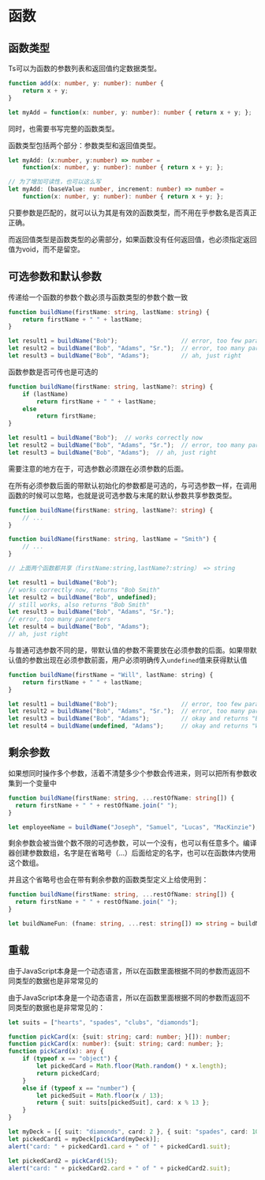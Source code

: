 # 函数
## 函数类型
Ts可以为函数的参数列表和返回值约定数据类型。
```typescript
function add(x: number, y: number): number {
    return x + y;
}

let myAdd = function(x: number, y: number): number { return x + y; };
```
同时，也需要书写完整的函数类型。

函数类型包括两个部分：参数类型和返回值类型。
```ts
let myAdd: (x:number, y:number) => number =
    function(x: number, y: number): number { return x + y; };

// 为了增加可读性，也可以这么写
let myAdd: (baseValue: number, increment: number) => number =
    function(x: number, y: number): number { return x + y; };
```
只要参数是匹配的，就可以认为其是有效的函数类型，而不用在乎参数名是否真正正确。

而返回值类型是函数类型的必需部分，如果函数没有任何返回值，也必须指定返回值为void，而不是留空。

## 可选参数和默认参数
传递给一个函数的参数个数必须与函数类型的参数个数一致
```ts
function buildName(firstName: string, lastName: string) {
    return firstName + " " + lastName;
}

let result1 = buildName("Bob");                  // error, too few parameters
let result2 = buildName("Bob", "Adams", "Sr.");  // error, too many parameters
let result3 = buildName("Bob", "Adams");         // ah, just right
```
函数参数是否可传也是可选的
```ts
function buildName(firstName: string, lastName?: string) {
    if (lastName)
        return firstName + " " + lastName;
    else
        return firstName;
}

let result1 = buildName("Bob");  // works correctly now
let result2 = buildName("Bob", "Adams", "Sr.");  // error, too many parameters
let result3 = buildName("Bob", "Adams");  // ah, just right

```
需要注意的地方在于，可选参数必须跟在必须参数的后面。

在所有必须参数后面的带默认初始化的参数都是可选的，与可选参数一样，在调用函数的时候可以忽略，也就是说可选参数与末尾的默认参数共享参数类型。
```typescript
function buildName(firstName: string, lastName?: string) {
    // ...
}

function buildName(firstName: string, lastName = "Smith") {
    // ...
}

// 上面两个函数都共享（firstName:string,lastName?:string） => string

let result1 = buildName("Bob");                  
// works correctly now, returns "Bob Smith"
let result2 = buildName("Bob", undefined);       
// still works, also returns "Bob Smith"
let result3 = buildName("Bob", "Adams", "Sr.");  
// error, too many parameters
let result4 = buildName("Bob", "Adams");         
// ah, just right
```
与普通可选参数不同的是，带默认值的参数不需要放在必须参数的后面。如果带默认值的参数出现在必须参数前面，用户必须明确传入`undefined`值来获得默认值

```js
function buildName(firstName = "Will", lastName: string) {
    return firstName + " " + lastName;
}

let result1 = buildName("Bob");                  // error, too few parameters
let result2 = buildName("Bob", "Adams", "Sr.");  // error, too many parameters
let result3 = buildName("Bob", "Adams");         // okay and returns "Bob Adams"
let result4 = buildName(undefined, "Adams");     // okay and returns "Will Adams"
```

## 剩余参数
如果想同时操作多个参数，活着不清楚多少个参数会传进来，则可以把所有参数收集到一个变量中
```typescript
function buildName(firstName: string, ...restOfName: string[]) {
  return firstName + " " + restOfName.join(" ");
}

let employeeName = buildName("Joseph", "Samuel", "Lucas", "MacKinzie");
```
剩余参数会被当做个数不限的可选参数，可以一个没有，也可以有任意多个。编译器创建参数数组，名字是在省略号（...）后面给定的名字，也可以在函数体内使用这个数组。

并且这个省略号也会在带有剩余参数的函数类型定义上给使用到：
```typescript
function buildName(firstName: string, ...restOfName: string[]) {
  return firstName + " " + restOfName.join(" ");
}

let buildNameFun: (fname: string, ...rest: string[]) => string = buildName;

```
## 重载
由于JavaScript本身是一个动态语言，所以在函数里面根据不同的参数而返回不同类型的数据也是非常常见的

由于JavaScript本身是一个动态语言，所以在函数里面根据不同的参数而返回不同类型的数据也是非常常见的：
```typescript
let suits = ["hearts", "spades", "clubs", "diamonds"];

function pickCard(x: {suit: string; card: number; }[]): number;
function pickCard(x: number): {suit: string; card: number; };
function pickCard(x): any {
    if (typeof x == "object") {
        let pickedCard = Math.floor(Math.random() * x.length);
        return pickedCard;
    }
    else if (typeof x == "number") {
        let pickedSuit = Math.floor(x / 13);
        return { suit: suits[pickedSuit], card: x % 13 };
    }
}

let myDeck = [{ suit: "diamonds", card: 2 }, { suit: "spades", card: 10 }, { suit: "hearts", card: 4 }];
let pickedCard1 = myDeck[pickCard(myDeck)];
alert("card: " + pickedCard1.card + " of " + pickedCard1.suit);

let pickedCard2 = pickCard(15);
alert("card: " + pickedCard2.card + " of " + pickedCard2.suit);
```